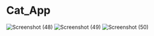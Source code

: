 # Cat_App
![Screenshot (48)](https://github.com/Bhumikakri/Cat_App/assets/128302166/c055b142-e7bb-454d-acf4-341c4cf11360)
![Screenshot (49)](https://github.com/Bhumikakri/Cat_App/assets/128302166/f9687926-1ff1-4495-890a-c9ab2e4eda8d)
![Screenshot (50)](https://github.com/Bhumikakri/Cat_App/assets/128302166/7dfbf8a0-ca7d-40e6-93ed-1ba2ad133f70)

